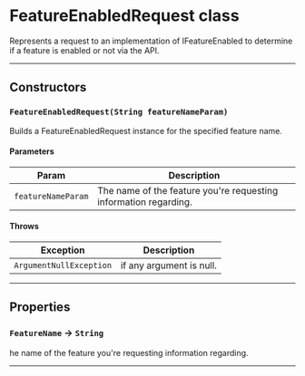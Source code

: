 # FeatureEnabledRequest class

Represents a request to an implementation of IFeatureEnabled to determine if a feature is enabled or not via the API.

---
## Constructors
### `FeatureEnabledRequest(String featureNameParam)`

Builds a FeatureEnabledRequest instance for the specified feature name.
#### Parameters
|Param|Description|
|-----|-----------|
|`featureNameParam` |  The name of the feature you're requesting information regarding. |

#### Throws
|Exception|Description|
|---------|-----------|
|`ArgumentNullException` |  if any argument is null. |

---
## Properties

### `FeatureName` → `String`

he name of the feature you're requesting information regarding.

---
